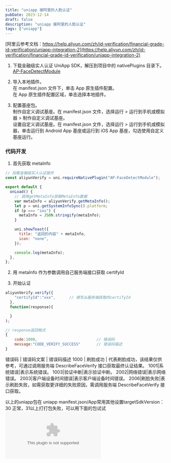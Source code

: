 ```yaml
---
title: "uniapp 接阿里的人脸认证"
pubDate: 2023-12-14
draft: false
description: "uniapp 接阿里的人脸认证"
tags: ["uniapp"]
---
```


[阿里云参考文档：https://help.aliyun.com/zh/id-verification/financial-grade-id-verification/uniapp-integration-2](https://help.aliyun.com/zh/id-verification/financial-grade-id-verification/uniapp-integration-2)

1. 下载金融级实人认证 UniApp SDK，解压到项目中的 nativePlugins 目录下。 [AP-FaceDetectModule](https://cn-shanghai-aliyun-cloudauth.oss-cn-shanghai.aliyuncs.com/cloudauth_sdk/identity_toyger/UniApp/UniApp-FinancialFaceVerify-20231018.zip)

2. 导入本地插件。  
   在 manifest.json 文件下，单击 App 原生插件配置。  
   在 App 原生插件配置区域，单击选择本地插件。

3. 配置基座包。  
   制作自定义调试基座。在 manifest.json 文件，选择运行 > 运行到手机或模拟器 > 制作自定义调试基座。  
   设置自定义调试基座。在 manifest.json 文件，选择运行 > 运行到手机或模拟器，单击运行到 Android App 基座或运行到 iOS App 基座，勾选使用自定义基座运行。

### 代码开发

1. 首先获取 metaInfo

```js
// 加载金融级实人认证插件
const aliyunVerify = uni.requireNativePlugin("AP-FaceDetectModule");

export default {
  onLoad() {
    // 调用getMetaInfo获取MetaInfo数据
    var metaInfo = aliyunVerify.getMetaInfo();
    let p = uni.getSystemInfoSync().platform;
    if (p === "ios") {
      metaInfo = JSON.stringify(metaInfo);
    }

    uni.showToast({
      title: "返回的内容" + metaInfo,
      icon: "none",
    });

    console.log(metaInfo);
  },
};
```

2. 用 metaInfo 作为参数调用自己服务端接口获取 certifyId

3. 开始认证

```js
aliyunVerify.verify({
    "certifyId":"xxx",		// 填写从服务端获取的certifyId
  },
  function(response){

  }
);

// response返回格式
{
    code:1000,							// 错误码
    message:"CODE_VERIFY_SUCCESS"		// 错误码描述
}
```

错误码 | 错误码文案 | 错误码描述
1000 | 刷脸成功 | 代表刷脸成功，该结果仅供参考，可通过调用服务端 DescribeFaceVerify 接口获取最终认证结果。
1001|系统错误|表示系统错误。
1003|验证中断|表示验证中断。
2002|网络错误|表示网络错误。
2003|客户端设备时间错误|表示客户端设备时间错误。
2006|刷脸失败|表示刷脸失败，如需获取更详细的失败原因，需调用服务端 DescribeFaceVerify 接口获取。

以上的uniapp包在 uniapp manifest.json/App常用其他设置targetSdkVersion：30 正常，31以上打打包失败，可以用下面的包试试
![包地址](https://cdn.jump.icu/blog/AP-FaceDetectModule.zip)